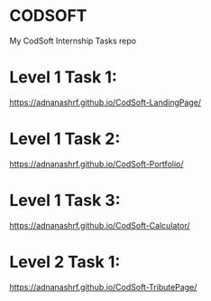 # CODSOFT
My CodSoft Internship Tasks repo

# Level 1 Task 1: 
  https://adnanashrf.github.io/CodSoft-LandingPage/
# Level 1 Task 2: 
  https://adnanashrf.github.io/CodSoft-Portfolio/
# Level 1 Task 3: 
  https://adnanashrf.github.io/CodSoft-Calculator/
# Level 2 Task 1: 
  https://adnanashrf.github.io/CodSoft-TributePage/
